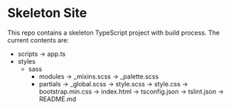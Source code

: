 # Skeleton Site
This repo contains a skeleton TypeScript project with build process. The current contents are:

- scripts
	-> app.ts
- styles
	- sass
		- modules
			-> _mixins.scss
			-> _palette.scss
		- partials
			-> _global.scss
		-> style.scss
	-> style.css
	-> bootstrap.min.css
-> index.html
-> tsconfig.json
-> tslint.json
-> README.md